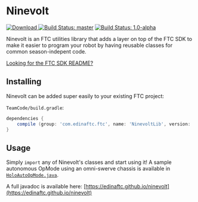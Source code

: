 # Ninevolt
[ ![Download](https://api.bintray.com/packages/edinaftc/ftc/NinevoltLib/images/download.svg) ](https://bintray.com/edinaftc/ftc/NinevoltLib/_latestVersion)
[![Build Status: master](https://travis-ci.org/edinaftc/Ninevolt.svg?branch=master)](https://travis-ci.org/edinaftc/Ninevolt)
[![Build Status: 1.0-alpha](https://travis-ci.org/edinaftc/Ninevolt.svg?branch=1.0-alpha)](https://travis-ci.org/edinaftc/Ninevolt)

Ninevolt is an FTC utilities library that adds a layer on top of the FTC SDK to make it easier to program your robot by having reusable classes for common season-indepent code.

[Looking for the FTC SDK README?](https://github.com/ftctechnh/ftc_app#readme)

## Installing
Ninevolt can be added super easily to your existing FTC project:

`TeamCode/build.gradle`:

```gradle
dependencies {
    compile (group: 'com.edinaftc.ftc', name: 'NinevoltLib', version: '0.1.0', ext: 'aar')
}
```

## Usage
Simply `import` any of Ninevolt's classes and start using it!
A sample autonomous OpMode using an omni-swerve chassis is available in [`HoloAutoOpMode.java`](src/main/java/com/edinaftc/ninevolt/examples/HoloAutoOpMode.java).

A full javadoc is available here: [https://edinaftc.github.io/ninevolt](https://edinaftc.github.io/ninevolt)
